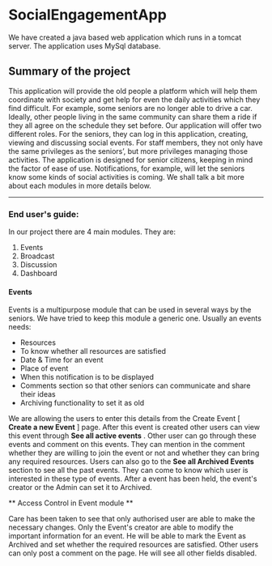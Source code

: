 # SocialEngagementApp

We have created a java based web application which runs in a tomcat server. The 
application uses MySql database.

## Summary of the project
This application will provide the old people a platform which will help them 
coordinate with society and get help for even the daily activities which they 
find difficult. For example, some seniors are no longer able to drive a car. 
Ideally, other people living in the same community can share them a ride if they
all agree on the schedule they set before. 
Our application will offer two different roles. For the seniors, they can log in
this application, creating, viewing and discussing social events. For staff 
members, they not only have the same privileges as the seniors’, but more 
privileges managing those activities. 
The application is designed for senior citizens, keeping in mind the factor of 
ease of use. Notifications, for example, will let the seniors know some kinds of
social activities is coming.
We shall talk a bit more about each modules in more details below.

--------------------------------------
### End user's guide:
In our project there are 4 main modules. They are:
1. Events
2. Broadcast
3. Discussion
4. Dashboard

#### Events
Events is a multipurpose module that can be used in several ways by the seniors. 
We have tried to keep this module a generic one. Usually an events needs:
- Resources
- To know whether all resources are satisfied
- Date & Time for an event
- Place of event
- When this notification is to be displayed 
- Comments section so that other seniors can communicate and share their ideas
- Archiving functionality to set it as old

We are allowing the users to enter this details from the Create Event [ **Create a
new Event** ] 
page. After this event is created other users can view this event through **See 
all active events** . Other user can go through these events and comment on this 
events. They can mention in the comment whether they are willing to join the event or not
and whether they can bring any required resources.
Users can also go to the **See all Archived Events** section to see all the past events.
They can come to know which user is interested in these type of events.
After a event has been held, the event's creator or the Admin can set it to Archived.

** Access Control in Event module **

Care has been taken to see that only authorised user are able to make the necessary changes.
Only the Event's creator are able to modify the important information for an event. He will 
be able to mark the Event as Archived and set whether the required resources are satisfied.
Other users can only post a comment on the page. He will see all other fields disabled.


